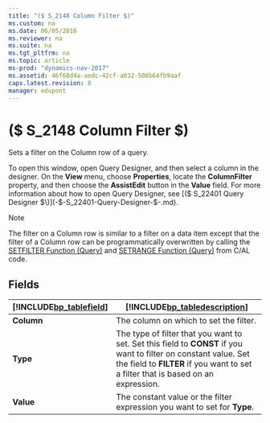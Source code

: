 ```yaml
---
title: "($ S_2148 Column Filter $)"
ms.custom: na
ms.date: 06/05/2016
ms.reviewer: na
ms.suite: na
ms.tgt_pltfrm: na
ms.topic: article
ms-prod: "dynamics-nav-2017"
ms.assetid: 46f68d4a-aedc-42cf-a032-508b64fb9aaf
caps.latest.revision: 8
manager: edupont
---
```

# ($ S_2148 Column Filter $)
Sets a filter on the Column row of a query.  
  
 To open this window, open Query Designer, and then select a column in the designer. On the **View** menu, choose **Properties**, locate the **ColumnFilter** property, and then choose the **AssistEdit** button in the **Value** field. For more information about how to open Query Designer, see [\($ S\_22401 Query Designer $\)](-$-S_22401-Query-Designer-$-.md).  
  
> [!NOTE]  
>  The filter on a Column row is similar to a filter on a data item except that the filter of a Column row can be programmatically overwritten by calling the [SETFILTER Function \(Query\)](../SETFILTER-Function--Query-.md) and [SETRANGE Function \(Query\)](../SETRANGE-Function--Query-.md) from C/AL code.  
  
## Fields  
  
|[!INCLUDE[bp_tablefield](../includes/bp_tablefield_md.md)]|[!INCLUDE[bp_tabledescription](../includes/bp_tabledescription_md.md)]|  
|---------------------------------|---------------------------------------|  
|**Column**|The column on which to set the filter.|  
|**Type**|The type of filter that you want to set. Set this field to **CONST** if you want to filter on constant value. Set the field to **FILTER** if you want to set a filter that is based on an expression.|  
|**Value**|The constant value or the filter expression you want to set for **Type**.|
